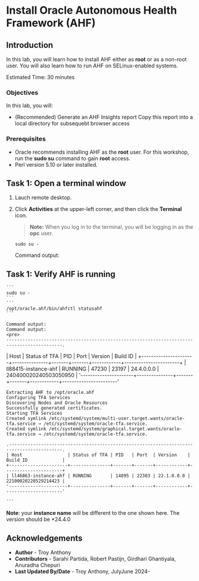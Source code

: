 # Install Oracle Autonomous Health Framework (AHF)

## Introduction

In this lab, you will learn how to install AHF either as **root** or as a non-root user. You will also learn how to run AHF on SELinux-enabled systems.

Estimated Time: 30 minutes

### Objectives

In this lab, you will:
* (Recommended) Generate an AHF Insights report
Copy this report into a local directory  for subsequebt browser access

### Prerequisites

* Oracle recommends installing AHF as the **root** user. For this workshop, run the **sudo su** command to gain **root** access.
* Perl version 5.10 or later installed.

## Task 1: Open a terminal window

1. Lauch remote desktop.
2. Click **Activities** at the upper-left corner, and then click the **Terminal** icon.

    >**Note:** When you log in to the terminal, you will be logging in as the **opc** user.



    ```
    sudo su - 
    ```

    Command output:
## Task 1: Verify AHF is running
    ```
    sudo su - 
    ```
    ```
    /opt/oracle.ahf/bin/ahfctl statusahf 
    ```

    Command output:
    Command output:
    <pre>
    -------------------------------------------------------------------------------------------.
| Host                 | Status of TFA | PID   | Port  | Version    | Build ID              |
+----------------------+---------------+-------+-------+------------+-----------------------+
| ll88415-instance-ahf | RUNNING       | 47230 | 23197 | 24.4.0.0.0 | 240400020240503050950 |
'----------------------+---------------+-------+-------+------------+-----------------------'

    Extracting AHF to /opt/oracle.ahf
    Configuring TFA Services
    Discovering Nodes and Oracle Resources
    Successfully generated certificates.
    Starting TFA Services
    Created symlink /etc/systemd/system/multi-user.target.wants/oracle-tfa.service → /etc/systemd/system/oracle-tfa.service.
    Created symlink /etc/systemd/system/graphical.target.wants/oracle-tfa.service → /etc/systemd/system/oracle-tfa.service.

    .------------------------------------------------------------------------------------------.
    | Host                 | Status of TFA | PID   | Port  | Version    | Build ID             |
    +----------------------+---------------+-------+-------+------------+----------------------+
    | ll46863-instance-ahf | RUNNING       | 14895 | 22303 | 22.1.0.0.0 | 22100020220529214423 |
    '----------------------+---------------+-------+-------+------------+----------------------'

    ```
**Note**: your **instance name** will be different to the one shown here.
The version should be *24.4.0



## Acknowledgements
* **Author** - Troy Anthony
* **Contributors** -  Sarahi Partida, Robert Pastijn, Girdhari Ghantiyala, Anuradha Chepuri
* **Last Updated By/Date** - Troy Anthony, JulyJune 2024-
